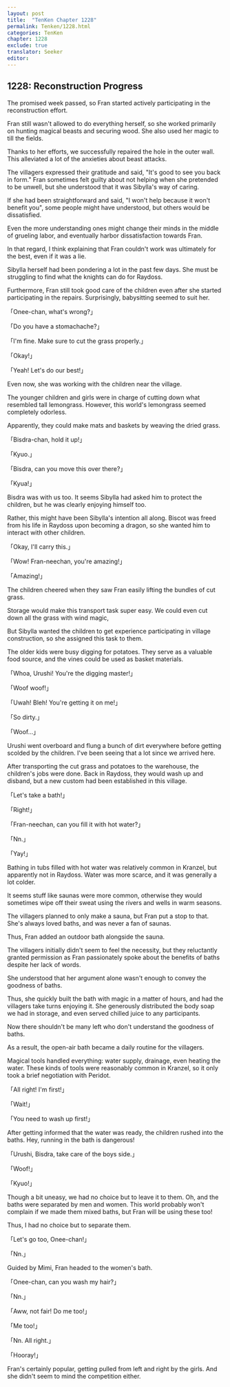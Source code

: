 ```yaml
---
layout: post
title:  "TenKen Chapter 1228"
permalink: Tenken/1228.html
categories: TenKen
chapter: 1228
exclude: true
translator: Seeker
editor: 
---
```

<h2>1228: Reconstruction Progress</h2>

The promised week passed, so Fran started actively participating in the reconstruction effort.

Fran still wasn't allowed to do everything herself, so she worked primarily on hunting magical beasts and securing wood. She also used her magic to till the fields.

Thanks to her efforts, we successfully repaired the hole in the outer wall. This alleviated a lot of the anxieties about beast attacks.

The villagers expressed their gratitude and said, "It's good to see you back in form." Fran sometimes felt guilty about not helping when she pretended to be unwell, but she understood that it was Sibylla's way of caring.

If she had been straightforward and said, "I won't help because it won't benefit you", some people might have understood, but others would be dissatisfied.

Even the more understanding ones might change their minds in the middle of grueling labor, and eventually harbor dissatisfaction towards Fran.

In that regard, I think explaining that Fran couldn't work was ultimately for the best, even if it was a lie.

Sibylla herself had been pondering a lot in the past few days. She must be struggling to find what the knights can do for Raydoss.

Furthermore, Fran still took good care of the children even after she started participating in the repairs. Surprisingly, babysitting seemed to suit her.

「Onee-chan, what's wrong?」

「Do you have a stomachache?」

「I'm fine. Make sure to cut the grass properly.」

「Okay!」

「Yeah! Let's do our best!」

Even now, she was working with the children near the village.

The younger children and girls were in charge of cutting down what resembled tall lemongrass. However, this world's lemongrass seemed completely odorless.

Apparently, they could make mats and baskets by weaving the dried grass.

「Bisdra-chan, hold it up!」

「Kyuo.」

「Bisdra, can you move this over there?」

「Kyua!」

Bisdra was with us too. It seems Sibylla had asked him to protect the children, but he was clearly enjoying himself too.

Rather, this might have been Sibylla's intention all along. Biscot was freed from his life in Raydoss upon becoming a dragon, so she wanted him to interact with other children.

「Okay, I'll carry this.」

「Wow! Fran-neechan, you're amazing!」

「Amazing!」

The children cheered when they saw Fran easily lifting the bundles of cut grass.

Storage would make this transport task super easy. We could even cut down all the grass with wind magic,

But Sibylla wanted the children to get experience participating in village construction, so she assigned this task to them.

The older kids were busy digging for potatoes. They serve as a valuable food source, and the vines could be used as basket materials.

「Whoa, Urushi! You're the digging master!」

「Woof woof!」

「Uwah! Bleh! You're getting it on me!」

「So dirty.」

「Woof...」

Urushi went overboard and flung a bunch of dirt everywhere before getting scolded by the children. I've been seeing that a lot since we arrived here.

After transporting the cut grass and potatoes to the warehouse, the children's jobs were done. Back in Raydoss, they would wash up and disband, but a new custom had been established in this village.

「Let's take a bath!」

「Right!」

「Fran-neechan, can you fill it with hot water?」

「Nn.」

「Yay!」

Bathing in tubs filled with hot water was relatively common in Kranzel, but apparently not in Raydoss. Water was more scarce, and it was generally a lot colder.

It seems stuff like saunas were more common, otherwise they would sometimes wipe off their sweat using the rivers and wells in warm seasons.

The villagers planned to only make a sauna, but Fran put a stop to that. She's always loved baths, and was never a fan of saunas.

Thus, Fran added an outdoor bath alongside the sauna.

The villagers initially didn't seem to feel the necessity, but they reluctantly granted permission as Fran passionately spoke about the benefits of baths despite her lack of words.

She understood that her argument alone wasn't enough to convey the goodness of baths.

Thus, she quickly built the bath with magic in a matter of hours, and had the villagers take turns enjoying it. She generously distributed the body soap we had in storage, and even served chilled juice to any participants.

Now there shouldn't be many left who don't understand the goodness of baths.

As a result, the open-air bath became a daily routine for the villagers.

Magical tools handled everything: water supply, drainage, even heating the water. These kinds of tools were reasonably common in Kranzel, so it only took a brief negotiation with Peridot.

「All right! I'm first!」

「Wait!」

「You need to wash up first!」

After getting informed that the water was ready, the children rushed into the baths. Hey, running in the bath is dangerous!

「Urushi, Bisdra, take care of the boys side.」

「Woof!」

「Kyuo!」

Though a bit uneasy, we had no choice but to leave it to them. Oh, and the baths were separated by men and women. This world probably won't complain if we made them mixed baths, but Fran will be using these too!

Thus, I had no choice but to separate them.

「Let's go too, Onee-chan!」

「Nn.」

Guided by Mimi, Fran headed to the women's bath.

「Onee-chan, can you wash my hair?」

「Nn.」

「Aww, not fair! Do me too!」

「Me too!」

「Nn. All right.」

「Hooray!」

Fran's certainly popular, getting pulled from left and right by the girls. And she didn't seem to mind the competition either.



